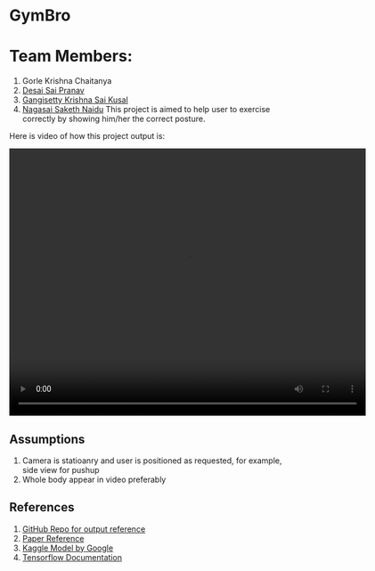# GymBro
# Team Members:
1. Gorle Krishna Chaitanya
2. [Desai Sai Pranav](https://github.com/saipranavdesai)
3. [Gangisetty Krishna Sai Kusal](https://github.com/KusalG05)
4. [Nagasai Saketh Naidu](https://github.com/noobcoder45)
This project is aimed to help user to exercise correctly by showing him/her the correct posture. 

Here is video of how this project output is:

<video width="640" height="480" controls>
  <source src="video.mp4" type="video/mp4">
  Your browser does not support the video tag.
</video>

## Assumptions
1. Camera is statioanry and user is positioned as requested, for example, side view for pushup
2. Whole body appear in video preferably 

## References

1. [GitHub Repo for output reference](https://github.com/NgoQuocBao1010/Exercise-Correction?tab=readme-ov-file)
2. [Paper Reference](https://ieeexplore.ieee.org/stamp/stamp.jsp?tp=&arnumber=8856547&tag=1)
3. [Kaggle Model by Google](https://www.kaggle.com/models/google/movenet/tensorFlow2/singlepose-lightning/4?tfhub-redirect=true)
4. [Tensorflow Documentation](https://www.tensorflow.org/)
